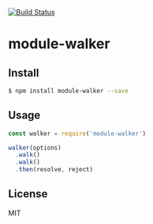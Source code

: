 [![Build Status](https://travis-ci.org/kaelzhang/module-walker.svg?branch=master)](https://travis-ci.org/kaelzhang/module-walker)
<!-- optional appveyor tst
[![Windows Build Status](https://ci.appveyor.com/api/projects/status/github/kaelzhang/module-walker?branch=master&svg=true)](https://ci.appveyor.com/project/kaelzhang/module-walker)
-->
<!-- optional npm version
[![NPM version](https://badge.fury.io/js/module-walker.svg)](http://badge.fury.io/js/module-walker)
-->
<!-- optional npm downloads
[![npm module downloads per month](http://img.shields.io/npm/dm/module-walker.svg)](https://www.npmjs.org/package/module-walker)
-->
<!-- optional dependency status
[![Dependency Status](https://david-dm.org/kaelzhang/module-walker.svg)](https://david-dm.org/kaelzhang/module-walker)
-->

# module-walker

<!-- description -->

## Install

```sh
$ npm install module-walker --save
```

## Usage

```js
const walker = require('module-walker')

walker(options)
  .walk()
  .walk()
  .then(resolve, reject)
```

## License

MIT
